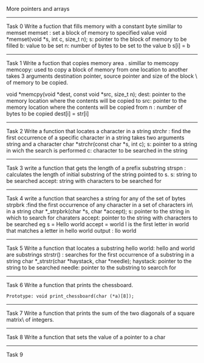 More pointers and arrays

***************************************************************
Task 0
Write a fuction that fills memory with a constant byte simillar to memset
memset : set a block of memory to specified value
void *memset(void *s, int c, size_t n);
s: pointer to the block of memory to be filled
b: value to be set
n: number of bytes to be set to the value b
s[i] = b

*****************************************************************
Task 1
Write a fuction that copies memory area . simillar to memcopy
memcopy: used to copy a block of memory from one location to another
takes 3 arguments destination pointer, source pointer and size of the block \ 
of memory to be copied.

void *memcpy(void *dest, const void *src, size_t n);
dest: pointer to the memory location where the contents will be copied to
src: pointer to the memory location where the contents will be copied from
n : number of bytes to be copied
dest[i] = str[i]

*******************************************************************
Task 2
Write a function that locates a character in  a string
strchr : find the first occurrence of a specific character in a string
takes two arguments string and a character
char *strchr(const char *s, int c);
s: pointer to a string in wich the search is performed
c: character to be searched in the string


********************************************************************
Task 3
write a function that gets the length of a prefix substring
strspn : calculates the length of initial substring of the string pointed to s.
s: string to be searched
accept: string with characters to be searched for

********************************************************************
Task 4
write a function that searches a string for any of the set of bytes
strpbrk :find the first occurrence of any character in a set of characters in\ 
in a string
char *_strpbrk(char *s, char *accept);
s: pointer to the string in which to search for charaters
accept: pointer to the string with characters to be searched
eg s = Hello world
accept = world
l is the first letter in world that matches a letter in hello world
output : llo world

*************************************************************************
Task 5
Write a function that locates a substring
hello world: hello and world are substrings
strstr() : searches for the first occurrence of a substring in a string
	   char *_strstr(char *haystack, char *needle);
haystack: pointer to the string to be searched
needle: pointer to the substring to searcch for

***************************************************************************
Task 6
Write a function that prints the chessboard.

    Prototype: void print_chessboard(char (*a)[8]);
***************************************************************************
Task 7
Write a function that prints the sum of the two diagonals of a square matrix\ 
of integers.

****************************************************************************
Task 8
Write a function that sets the value of a pointer to a char

*********************************************************************
Task 9


















